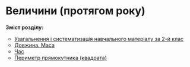 # Величини (протягом року)
<p><b>Зміст розділу:</b></p>
<ul type="circle">
<li><a href="http://mathmon14.ed-era.com/3/uzagalnennya__sistematizatsya_navchalnogo_materyalu_za_2_klas.html">Узагальнення і систематизація навчального матеріалу за 2-й клас</a></li>
<li><a href="http://mathmon14.ed-era.com/3/dovzhina_masa.html">Довжина. Маса</a></li>
<li><a href="http://mathmon14.ed-era.com/3/chas.html">Час</a></li>
<li><a href="http://mathmon14.ed-era.com/3/perimetr_pryamokutnika_kvadrata.html">Периметр прямокутника (квадрата)</a></li>
</ul>
